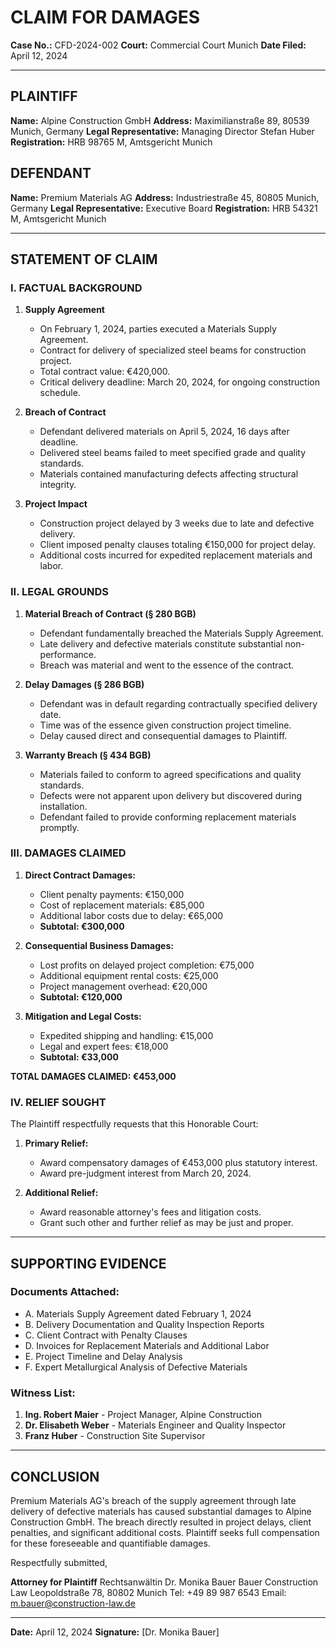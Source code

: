 # CLAIM FOR DAMAGES

**Case No.:** CFD-2024-002
**Court:** Commercial Court Munich
**Date Filed:** April 12, 2024

---

## PLAINTIFF
**Name:** Alpine Construction GmbH
**Address:** Maximilianstraße 89, 80539 Munich, Germany
**Legal Representative:** Managing Director Stefan Huber
**Registration:** HRB 98765 M, Amtsgericht Munich

## DEFENDANT
**Name:** Premium Materials AG
**Address:** Industriestraße 45, 80805 Munich, Germany
**Legal Representative:** Executive Board
**Registration:** HRB 54321 M, Amtsgericht Munich

---

## STATEMENT OF CLAIM

### I. FACTUAL BACKGROUND

1. **Supply Agreement**
   - On February 1, 2024, parties executed a Materials Supply Agreement.
   - Contract for delivery of specialized steel beams for construction project.
   - Total contract value: €420,000.
   - Critical delivery deadline: March 20, 2024, for ongoing construction schedule.

2. **Breach of Contract**
   - Defendant delivered materials on April 5, 2024, 16 days after deadline.
   - Delivered steel beams failed to meet specified grade and quality standards.
   - Materials contained manufacturing defects affecting structural integrity.

3. **Project Impact**
   - Construction project delayed by 3 weeks due to late and defective delivery.
   - Client imposed penalty clauses totaling €150,000 for project delay.
   - Additional costs incurred for expedited replacement materials and labor.

### II. LEGAL GROUNDS

1. **Material Breach of Contract (§ 280 BGB)**
   - Defendant fundamentally breached the Materials Supply Agreement.
   - Late delivery and defective materials constitute substantial non-performance.
   - Breach was material and went to the essence of the contract.

2. **Delay Damages (§ 286 BGB)**
   - Defendant was in default regarding contractually specified delivery date.
   - Time was of the essence given construction project timeline.
   - Delay caused direct and consequential damages to Plaintiff.

3. **Warranty Breach (§ 434 BGB)**
   - Materials failed to conform to agreed specifications and quality standards.
   - Defects were not apparent upon delivery but discovered during installation.
   - Defendant failed to provide conforming replacement materials promptly.

### III. DAMAGES CLAIMED

1. **Direct Contract Damages:**
   - Client penalty payments: €150,000
   - Cost of replacement materials: €85,000
   - Additional labor costs due to delay: €65,000
   - **Subtotal: €300,000**

2. **Consequential Business Damages:**
   - Lost profits on delayed project completion: €75,000
   - Additional equipment rental costs: €25,000
   - Project management overhead: €20,000
   - **Subtotal: €120,000**

3. **Mitigation and Legal Costs:**
   - Expedited shipping and handling: €15,000
   - Legal and expert fees: €18,000
   - **Subtotal: €33,000**

**TOTAL DAMAGES CLAIMED: €453,000**

### IV. RELIEF SOUGHT

The Plaintiff respectfully requests that this Honorable Court:

1. **Primary Relief:**
   - Award compensatory damages of €453,000 plus statutory interest.
   - Award pre-judgment interest from March 20, 2024.

2. **Additional Relief:**
   - Award reasonable attorney's fees and litigation costs.
   - Grant such other and further relief as may be just and proper.

---

## SUPPORTING EVIDENCE

### Documents Attached:
- A. Materials Supply Agreement dated February 1, 2024
- B. Delivery Documentation and Quality Inspection Reports
- C. Client Contract with Penalty Clauses
- D. Invoices for Replacement Materials and Additional Labor
- E. Project Timeline and Delay Analysis
- F. Expert Metallurgical Analysis of Defective Materials

### Witness List:
1. **Ing. Robert Maier** - Project Manager, Alpine Construction
2. **Dr. Elisabeth Weber** - Materials Engineer and Quality Inspector
3. **Franz Huber** - Construction Site Supervisor

---

## CONCLUSION

Premium Materials AG's breach of the supply agreement through late delivery of defective materials has caused substantial damages to Alpine Construction GmbH. The breach directly resulted in project delays, client penalties, and significant additional costs. Plaintiff seeks full compensation for these foreseeable and quantifiable damages.

Respectfully submitted,

**Attorney for Plaintiff**
Rechtsanwältin Dr. Monika Bauer
Bauer Construction Law
Leopoldstraße 78, 80802 Munich
Tel: +49 89 987 6543
Email: m.bauer@construction-law.de

---

**Date:** April 12, 2024
**Signature:** [Dr. Monika Bauer]
